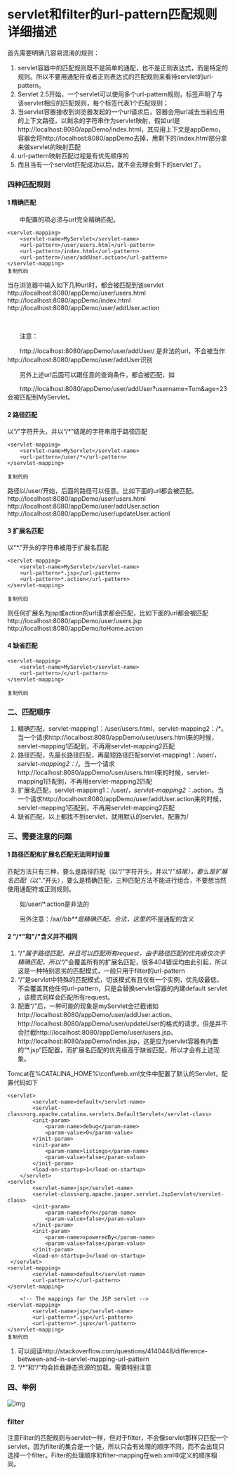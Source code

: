 # servlet和filter的url-pattern匹配规则详细描述

首先需要明确几容易混淆的规则：

1. servlet容器中的匹配规则既不是简单的通配，也不是正则表达式，而是特定的规则。所以不要用通配符或者正则表达式的匹配规则来看待servlet的url-pattern。
2. Servlet 2.5开始，一个servlet可以使用多个url-pattern规则，标签声明了与该servlet相应的匹配规则，每个标签代表1个匹配规则；
3. 当servlet容器接收到浏览器发起的一个url请求后，容器会用url减去当前应用的上下文路径，以剩余的字符串作为servlet映射，假如url是http://localhost:8080/appDemo/index.html，其应用上下文是appDemo，容器会将http://localhost:8080/appDemo去掉，用剩下的/index.html部分拿来做servlet的映射匹配
4. url-pattern映射匹配过程是有优先顺序的
5. 而且当有一个servlet匹配成功以后，就不会去理会剩下的servlet了。

### 四种匹配规则

#### 1 精确匹配

  中配置的项必须与url完全精确匹配。

```
<servlet-mapping>
    <servlet-name>MyServlet</servlet-name>
    <url-pattern>/user/users.html</url-pattern>
    <url-pattern>/index.html</url-pattern>
    <url-pattern>/user/addUser.action</url-pattern>
</servlet-mapping>
复制代码
```

当在浏览器中输入如下几种url时，都会被匹配到该servlet  http://localhost:8080/appDemo/user/users.html  http://localhost:8080/appDemo/index.html  http://localhost:8080/appDemo/user/addUser.action

  

  注意：

  http://localhost:8080/appDemo/user/addUser/ 是非法的url，不会被当作http://localhost:8080/appDemo/user/addUser识别

  另外上述url后面可以跟任意的查询条件，都会被匹配，如

  http://localhost:8080/appDemo/user/addUser?username=Tom&age=23 会被匹配到MyServlet。

#### 2 路径匹配

以“/”字符开头，并以“/*”结尾的字符串用于路径匹配

```
<servlet-mapping>
    <servlet-name>MyServlet</servlet-name>
    <url-pattern>/user/*</url-pattern>
</servlet-mapping>

复制代码
```

路径以/user/开始，后面的路径可以任意。比如下面的url都会被匹配。  http://localhost:8080/appDemo/user/users.html  http://localhost:8080/appDemo/user/addUser.action  http://localhost:8080/appDemo/user/updateUser.actionl

#### 3 扩展名匹配

以“*.”开头的字符串被用于扩展名匹配

```
<servlet-mapping>
    <servlet-name>MyServlet</servlet-name>
    <url-pattern>*.jsp</url-pattern>
    <url-pattern>*.action</url-pattern>
</servlet-mapping>

复制代码
```

则任何扩展名为jsp或action的url请求都会匹配，比如下面的url都会被匹配  http://localhost:8080/appDemo/user/users.jsp  http://localhost:8080/appDemo/toHome.action

#### 4 缺省匹配

```
<servlet-mapping>
    <servlet-name>MyServlet</servlet-name>
    <url-pattern>/</url-pattern>
</servlet-mapping>

复制代码
```

### 二、匹配顺序

1. 精确匹配，servlet-mapping1：/user/users.html，servlet-mapping2：/*。当一个请求http://localhost:8080/appDemo/user/users.html来的时候，servlet-mapping1匹配到，不再用servlet-mapping2匹配
2. 路径匹配，先最长路径匹配，再最短路径匹配servlet-mapping1：/user/*，servlet-mapping2：/*。当一个请求http://localhost:8080/appDemo/user/users.html来的时候，servlet-mapping1匹配到，不再用servlet-mapping2匹配
3. 扩展名匹配，servlet-mapping1：/user/*，servlet-mapping2：*.action。当一个请求http://localhost:8080/appDemo/user/addUser.action来的时候，servlet-mapping1匹配到，不再用servlet-mapping2匹配
4. 缺省匹配，以上都找不到servlet，就用默认的servlet，配置为/

### 三、需要注意的问题

#### 1 路径匹配和扩展名匹配无法同时设置

匹配方法只有三种，要么是路径匹配（以“/”字符开头，并以“/*”结尾），要么是扩展名匹配（以“*.”开头），要么是精确匹配，三种匹配方法不能进行组合，不要想当然使用通配符或正则规则。

  如/user/*.action是非法的

  另外注意：/aa/*/bb**是精确匹配，合法，这里的*不是通配的含义

#### 2 "/*"和"/"含义并不相同

1. “/*”属于路径匹配，并且可以匹配所有request，由于路径匹配的优先级仅次于精确匹配，所以“/*”会覆盖所有的扩展名匹配，很多404错误均由此引起，所以这是一种特别恶劣的匹配模式，一般只用于filter的url-pattern
2. “/”是servlet中特殊的匹配模式，切该模式有且仅有一个实例，优先级最低，不会覆盖其他任何url-pattern，只是会替换servlet容器的内建default servlet ，该模式同样会匹配所有request。
3. 配置“/”后，一种可能的现象是myServlet会拦截诸如http://localhost:8080/appDemo/user/addUser.action、http://localhost:8080/appDemo/user/updateUser的格式的请求，但是并不会拦截http://localhost:8080/appDemo/user/users.jsp、http://localhost:8080/appDemo/index.jsp，这是应为servlet容器有内置的“*.jsp”匹配器，而扩展名匹配的优先级高于缺省匹配，所以才会有上述现象。

Tomcat在%CATALINA_HOME%\conf\web.xml文件中配置了默认的Servlet，配置代码如下

```
<servlet>
        <servlet-name>default</servlet-name>
        <servlet-class>org.apache.catalina.servlets.DefaultServlet</servlet-class>
        <init-param>
            <param-name>debug</param-name>
            <param-value>0</param-value>
        </init-param>
        <init-param>
            <param-name>listings</param-name>
            <param-value>false</param-value>
        </init-param>
        <load-on-startup>1</load-on-startup>
    </servlet>
<servlet>
        <servlet-name>jsp</servlet-name>
        <servlet-class>org.apache.jasper.servlet.JspServlet</servlet-class>
        <init-param>
            <param-name>fork</param-name>
            <param-value>false</param-value>
        </init-param>
        <init-param>
            <param-name>xpoweredBy</param-name>
            <param-value>false</param-value>
        </init-param>
        <load-on-startup>3</load-on-startup>
 </servlet>
<servlet-mapping>
        <servlet-name>default</servlet-name>
        <url-pattern>/</url-pattern>
</servlet-mapping>

    <!-- The mappings for the JSP servlet -->
<servlet-mapping>
        <servlet-name>jsp</servlet-name>
        <url-pattern>*.jsp</url-pattern>
        <url-pattern>*.jspx</url-pattern>
</servlet-mapping>
复制代码
```

1. 可以阅读http://stackoverflow.com/questions/4140448/difference-between-and-in-servlet-mapping-url-pattern
2. “/*”和“/”均会拦截静态资源的加载，需要特别注意

### 四、举例



![img](https://user-gold-cdn.xitu.io/2018/5/10/163482dc7430fc7b?imageView2/0/w/1280/h/960/ignore-error/1)



### filter

注意Filter的匹配规则与servlet一样，但对于filter，不会像servlet那样只匹配一个servlet，因为filter的集合是一个链，所以只会有处理的顺序不同，而不会出现只选择一个filter。Filter的处理顺序和filter-mapping在web.xml中定义的顺序相同。